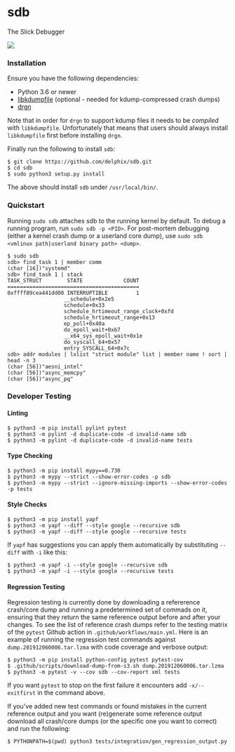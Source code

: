 # sdb
The Slick Debugger

![](https://github.com/delphix/sdb/workflows/.github/workflows/main.yml/badge.svg)

### Installation

Ensure you have the following dependencies:
* Python 3.6 or newer
* [libkdumpfile](https://github.com/ptesarik/libkdumpfile) (optional - needed for kdump-compressed crash dumps)
* [drgn](https://github.com/osandov/drgn/)

Note that in order for `drgn` to support kdump files it needs to be *compiled* with `libkdumpfile`. Unfortunately that means that users should always install `libkdumpfile` first before installing `drgn`.

Finally run the following to install `sdb`:
```
$ git clone https://github.com/delphix/sdb.git
$ cd sdb
$ sudo python3 setup.py install
```

The above should install `sdb` under `/usr/local/bin/`.

### Quickstart

Running `sudo sdb` attaches sdb to the running kernel by default.
To debug a running program, run `sudo sdb -p <PID>`.
For post-mortem debugging (either a kernel crash dump or a userland core dump), use `sudo sdb <vmlinux path|userland binary path> <dump>`.

```
$ sudo sdb
sdb> find_task 1 | member comm
(char [16])"systemd"
sdb> find_task 1 | stack
TASK_STRUCT        STATE             COUNT
==========================================
0xffff89cea441dd00 INTERRUPTIBLE         1
                  __schedule+0x2e5
                  schedule+0x33
                  schedule_hrtimeout_range_clock+0xfd
                  schedule_hrtimeout_range+0x13
                  ep_poll+0x40a
                  do_epoll_wait+0xb7
                  __x64_sys_epoll_wait+0x1e
                  do_syscall_64+0x57
                  entry_SYSCALL_64+0x7c
sdb> addr modules | lxlist "struct module" list | member name ! sort | head -n 3
(char [56])"aesni_intel"
(char [56])"async_memcpy"
(char [56])"async_pq"
```

### Developer Testing

#### Linting

```
$ python3 -m pip install pylint pytest
$ python3 -m pylint -d duplicate-code -d invalid-name sdb
$ python3 -m pylint -d duplicate-code -d invalid-name tests
```

#### Type Checking

```
$ python3 -m pip install mypy==0.730
$ python3 -m mypy --strict --show-error-codes -p sdb
$ python3 -m mypy --strict --ignore-missing-imports --show-error-codes -p tests
```

#### Style Checks

```
$ python3 -m pip install yapf
$ python3 -m yapf --diff --style google --recursive sdb
$ python3 -m yapf --diff --style google --recursive tests
```

If `yapf` has suggestions you can apply them automatically by substituting
`--diff` with `-i` like this:
```
$ python3 -m yapf -i --style google --recursive sdb
$ python3 -m yapf -i --style google --recursive tests
```

#### Regression Testing

Regression testing is currently done by downloading a refererence crash/core
dump and running a predetermined set of commads on it, ensuring that they
return the same reference output before and after your changes. To see the list
of reference crash dumps refer to the testing matrix of the `pytest` Github
action in `.github/workflows/main.yml`. Here is an example of running the
regression test commands against `dump.201912060006.tar.lzma` with code
coverage and verbose output:

```
$ python3 -m pip install python-config pytest pytest-cov
$ .github/scripts/download-dump-from-s3.sh dump.201912060006.tar.lzma
$ python3 -m pytest -v --cov sdb --cov-report xml tests
```

If you want `pytest` to stop on the first failure it encounters add
`-x/--exitfirst` in the command above.

If you've added new test commands or found mistakes in the current reference
output and you want (re)generate some reference output download all crash/core
dumps (or the specific one you want to correct) and run the following:
```
$ PYTHONPATH=$(pwd) python3 tests/integration/gen_regression_output.py
```
